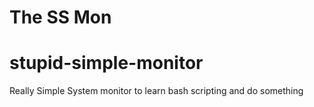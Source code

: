 # The SS Mon
# stupid-simple-monitor
Really Simple System monitor to learn bash scripting and do something
